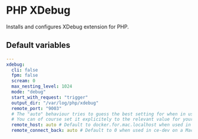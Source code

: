 # PHP XDebug

Installs and configures XDebug extension for PHP.

<!--TOC-->
<!--ENDTOC-->

<!--ROLEVARS-->
## Default variables
```yaml
---
xdebug:
  cli: false
  fpm: false
  scream: 0
  max_nesting_level: 1024
  mode: "debug"
  start_with_request: "trigger"
  output_dir: "/var/log/php/xdebug"
  remote_port: "9003"
  # The "auto" behaviour tries to guess the best setting for when in use with ce-dev.
  # You can of course set it explicitely to the relevant value for your use case.
  remote_host: auto # Default to docker.for.mac.localhost when used in ce-dev on a Mac OS host, and to 127.0.0.1 in all other cases.
  remote_connect_back: auto # Default to 0 when used in ce-dev on a Mac OS host, and to 1 in all other cases.
```

<!--ENDROLEVARS-->
